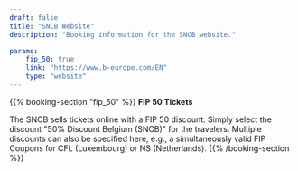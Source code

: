 ```yaml
---
draft: false
title: "SNCB Website"
description: "Booking information for the SNCB website."

params:
    fip_50: true
    link: "https://www.b-europe.com/EN"
    type: "website"
---
```


{{% booking-section "fip_50" %}}
**FIP 50 Tickets**

The SNCB sells tickets online with a FIP 50 discount. Simply select the discount "50% Discount Belgium (SNCB)" for the travelers. Multiple discounts can also be specified here, e.g., a simultaneously valid FIP Coupons for CFL (Luxembourg) or NS (Netherlands).
{{% /booking-section %}}
